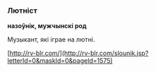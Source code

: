 ### Лютніст
**назоўнік, мужчынскі род**

Музыкант, які іграе на лютні.

<a rel="author">[http://rv-blr.com/](http://rv-blr.com/slounik.jsp?letterId=0&maskId=0&pageId=1575)</a>
